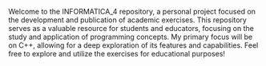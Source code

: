 Welcome to the INFORMATICA_4 repository, a personal project focused on the development and publication of academic exercises. This repository serves as a valuable resource for students and educators, focusing on the study and application of programming concepts. My primary focus will be on C++, allowing for a deep exploration of its features and capabilities. Feel free to explore and utilize the exercises for educational purposes!
